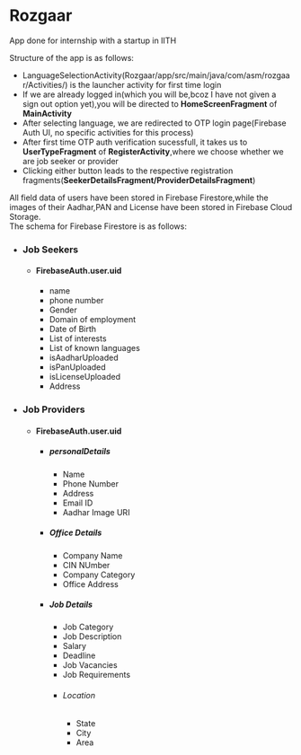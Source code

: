 # Rozgaar
App done for internship with a startup in IITH 
<p>
Structure of the app is as follows:
<ul>
  <li>LanguageSelectionActivity(Rozgaar/app/src/main/java/com/asm/rozgaar/Activities/) is the launcher activity for first time login</li>
  <li>If we are already logged in(which you will be,bcoz I have not given a sign out option yet),you will be directed to <b>HomeScreenFragment</b> of <b>MainActivity</b></li>
  <li>After selecting language, we are redirected to OTP login page(Firebase Auth UI, no specific activities for this process)</li>
  <li>After first time OTP auth verification sucessfull, it takes us to <b>UserTypeFragment</b> of <b>RegisterActivity</b>,where we choose whether we are job seeker or provider</li>
  <li>Clicking either button leads to the respective registration fragments(<b>SeekerDetailsFragment/ProviderDetailsFragment</b>)
</ul>
</p>
<p>
All field data of users have been stored in Firebase Firestore,while the images of their Aadhar,PAN and License have been stored in Firebase Cloud Storage.<br>
  The schema for Firebase Firestore is as follows:
  <ul>
    <li>
      <h3>Job Seekers</h3>
      <ul>
        <li>
          <h4>FirebaseAuth.user.uid</h4>
          <ul>
            <li>name</li>
            <li>phone number</li>
            <li>Gender</li>
            <li>Domain of employment</li>
            <li>Date of Birth</li>
            <li>List of interests</li>
            <li>List of known languages</li>
            <li>isAadharUploaded</li>
            <li>isPanUploaded</li>
            <li>isLicenseUploaded</li>
            <li>Address</li>
          </ul> 
        </li>
      </ul>
    </li>
    <li><h3>Job Providers</h3>
      <ul>
      <li><h4>FirebaseAuth.user.uid</h4>
        <ul>
          <li><h5>personalDetails</h5>
            <ul>
              <li>Name</li>
              <li>Phone Number</li>
              <li>Address</li>
              <li>Email ID</li>
              <li>Aadhar Image URI</li>
            </ul>
          </li>
          <li>
            <h5>Office Details</h5>
            <ul>
              <li>Company Name</li>
              <li>CIN NUmber</li>
              <li>Company Category</li>
              <li>Office Address</li>
            </ul>
          </li>
          <li><h5>Job Details</h5>
            <ul>
              <li>Job Category</li>
              <li>Job Description</li>
              <li>Salary</li>
              <li>Deadline</li>
              <li>Job Vacancies</li>
              <li>Job Requirements</li>
              <li><h6>Location</h6>
                <ul>
                  <li>State</li>
                  <li>City</li>
                  <li>Area</li>
                </ul>
              </li>
            </ul>
          </li>
        </ul>  
      </li>
      </ul>
    </li>
</ul>
</p>
